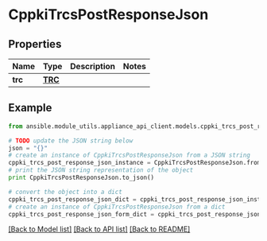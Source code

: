 # CppkiTrcsPostResponseJson


## Properties
Name | Type | Description | Notes
------------ | ------------- | ------------- | -------------
**trc** | [**TRC**](TRC.md) |  | 

## Example

```python
from ansible.module_utils.appliance_api_client.models.cppki_trcs_post_response_json import CppkiTrcsPostResponseJson

# TODO update the JSON string below
json = "{}"
# create an instance of CppkiTrcsPostResponseJson from a JSON string
cppki_trcs_post_response_json_instance = CppkiTrcsPostResponseJson.from_json(json)
# print the JSON string representation of the object
print CppkiTrcsPostResponseJson.to_json()

# convert the object into a dict
cppki_trcs_post_response_json_dict = cppki_trcs_post_response_json_instance.to_dict()
# create an instance of CppkiTrcsPostResponseJson from a dict
cppki_trcs_post_response_json_form_dict = cppki_trcs_post_response_json.from_dict(cppki_trcs_post_response_json_dict)
```
[[Back to Model list]](../README.md#documentation-for-models) [[Back to API list]](../README.md#documentation-for-api-endpoints) [[Back to README]](../README.md)


